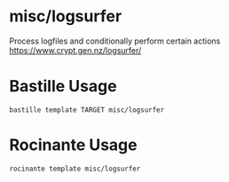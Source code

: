# misc/logsurfer
Process logfiles and conditionally perform certain actions
https://www.crypt.gen.nz/logsurfer/

# Bastille Usage
```shell
bastille template TARGET misc/logsurfer
```

# Rocinante Usage
```shell
rocinante template misc/logsurfer
```
